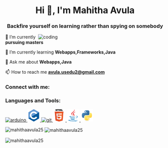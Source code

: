 <h1 align="center">Hi 👋, I'm Mahitha Avula</h1>
<h3 align="center">Backfire yourself on learning rather than spying on somebody</h3>
<img align="right" alt="coding" width="400" src="https://c.tenor.com/S59bPkT0pqcAAAAC/programming.gif"



 🔭 I’m currently **pursuing masters**

🌱 I’m currently learning **Webapps,Frameworks,Java**

 💬 Ask me about **Webapps,Java**

 📫 How to reach me **avula.usedu2@gmail.com**

<h3 align="left">Connect with me:</h3>
<p align="left">
</p>

<h3 align="left">Languages and Tools:</h3>
<p align="left"> <a href="https://www.arduino.cc/" target="_blank" rel="noreferrer"> <img src="https://cdn.worldvectorlogo.com/logos/arduino-1.svg" alt="arduino" width="40" height="40"/> </a> <a href="https://www.cprogramming.com/" target="_blank" rel="noreferrer"> <img src="https://raw.githubusercontent.com/devicons/devicon/master/icons/c/c-original.svg" alt="c" width="40" height="40"/> </a> <a href="https://git-scm.com/" target="_blank" rel="noreferrer"> <img src="https://www.vectorlogo.zone/logos/git-scm/git-scm-icon.svg" alt="git" width="40" height="40"/> </a> <a href="https://www.w3.org/html/" target="_blank" rel="noreferrer"> <img src="https://raw.githubusercontent.com/devicons/devicon/master/icons/html5/html5-original-wordmark.svg" alt="html5" width="40" height="40"/> </a> <a href="https://www.java.com" target="_blank" rel="noreferrer"> <img src="https://raw.githubusercontent.com/devicons/devicon/master/icons/java/java-original.svg" alt="java" width="40" height="40"/> </a> <a href="https://www.python.org" target="_blank" rel="noreferrer"> <img src="https://raw.githubusercontent.com/devicons/devicon/master/icons/python/python-original.svg" alt="python" width="40" height="40"/> </a> </p>

<p><img align="left" src="https://github-readme-stats.vercel.app/api/top-langs?username=mahithaavula25&show_icons=true&locale=en&layout=compact" alt="mahithaavula25" /></p>

<p>&nbsp;<img align="center" src="https://github-readme-stats.vercel.app/api?username=mahithaavula25&show_icons=true&locale=en" alt="mahithaavula25" /></p>

<p><img align="center" src="https://github-readme-streak-stats.herokuapp.com/?user=mahithaavula25&" alt="mahithaavula25" /></p>

